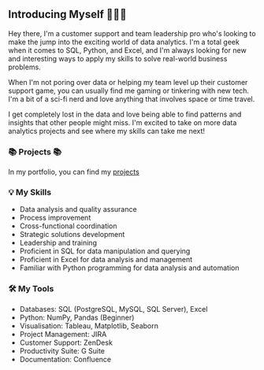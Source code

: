 <!--
**ToniRose92/ToniRose92** is a ✨ _special_ ✨ repository because its `README.md` (this file) appears on your GitHub profile.

Here are some ideas to get you started:

- 🔭 I’m currently working on ...
- 🌱 I’m currently learning ...
- 👯 I’m looking to collaborate on ...
- 🤔 I’m looking for help with ...
- 💬 Ask me about ...
- 📫 How to reach me: ...
- 😄 Pronouns: ...
- ⚡ Fun fact: ...
-->
## Introducing Myself 🙋🏻‍♀️

Hey there, I'm a customer support and team leadership pro who's looking to make the jump into the exciting world of data analytics. I'm a total geek when it comes to SQL, Python, and Excel, and I'm always looking for new and interesting ways to apply my skills to solve real-world business problems.

When I'm not poring over data or helping my team level up their customer support game, you can usually find me gaming or tinkering with new tech. I'm a bit of a sci-fi nerd and love anything that involves space or time travel.

I get completely lost in the data and love being able to find patterns and insights that other people might miss. I'm excited to take on more data analytics projects and see where my skills can take me next!

### 📚 Projects 📚
In my portfolio, you can find my [projects]([https://github.com/katiehuangx/Portfolio-Guide/blob/main/README.md](https://github.com/ToniRose92/Portfolio-Guide/blob/main/README.md)) 

### 💡 My Skills
- Data analysis and quality assurance
- Process improvement
- Cross-functional coordination
- Strategic solutions development
- Leadership and training
- Proficient in SQL for data manipulation and querying
- Proficient in Excel for data analysis and management
- Familiar with Python programming for data analysis and automation

### 🛠️ My Tools
- Databases: SQL (PostgreSQL, MySQL, SQL Server), Excel
- Python: NumPy, Pandas (Beginner)
- Visualisation: Tableau, Matplotlib, Seaborn
- Project Management: JIRA
- Customer Support: ZenDesk
- Productivity Suite: G Suite
- Documentation: Confluence

<!--
### 🙌🏻 Connect with Me
- [Linkedin](https://www.linkedin.com/in/katiehuangx/)
- [Medium](https://katiehuangx.medium.com)
- [Kaggle](https://www.kaggle.com/katiehuangx)
-->


